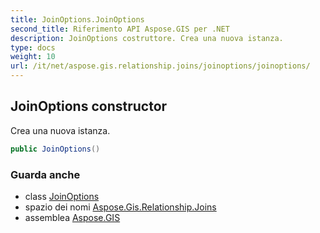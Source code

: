```yaml
---
title: JoinOptions.JoinOptions
second_title: Riferimento API Aspose.GIS per .NET
description: JoinOptions costruttore. Crea una nuova istanza.
type: docs
weight: 10
url: /it/net/aspose.gis.relationship.joins/joinoptions/joinoptions/
---
```

## JoinOptions constructor

Crea una nuova istanza.

```csharp
public JoinOptions()
```

### Guarda anche

* class [JoinOptions](../)
* spazio dei nomi [Aspose.Gis.Relationship.Joins](../../joinoptions/)
* assemblea [Aspose.GIS](../../../)


